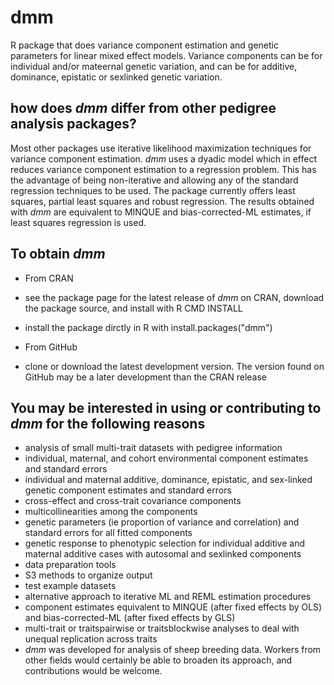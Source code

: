 # dmm #
R package that does variance component estimation and genetic parameters for  linear mixed effect models. Variance components can be for individual and/or mateernal genetic variation, and can be for additive, dominance, epistatic or sexlinked genetic variation.

## how does _dmm_ differ from other pedigree analysis packages? ##
Most other packages use iterative likelihood maximization techniques for variance component estimation. _dmm_ uses a dyadic model which in effect reduces variance component estimation to a regression problem. This has the advantage of being non-iterative and allowing any of the standard regression techniques to be used. The package currently offers least squares, partial least squares and robust regression. The results obtained with _dmm_ are equivalent to MINQUE and bias-corrected-ML estimates, if least squares regression is used.

## To obtain _dmm_ ##
* From CRAN
 * see the package page for the latest release of _dmm_ on CRAN, download the package source, and install with R CMD INSTALL
 * install the package dirctly in R with install.packages("dmm")

* From GitHub
 * clone or download the latest development version. The version found on GitHub may be a later development than the CRAN release

## You may be interested in using or contributing to _dmm_ for the following reasons ##

* analysis of small multi-trait datasets with pedigree information
* individual, maternal, and cohort environmental component estimates and standard errors
* individual and maternal additive, dominance, epistatic, and sex-linked genetic component estimates and standard errors
* cross-effect and cross-trait covariance components
* multicollinearities among the components
* genetic parameters (ie proportion of variance and correlation) and standard errors for all fitted components
* genetic response to phenotypic selection for individual additive and maternal additive cases with autosomal and sexlinked components
* data preparation tools
* S3 methods to organize output
* test example datasets
* alternative approach to iterative ML and REML estimation procedures
* component estimates equivalent to MINQUE (after fixed effects by OLS) and bias-corrected-ML (after fixed effects by GLS)
* multi-trait or traitspairwise or traitsblockwise analyses to deal with unequal replication across traits
* _dmm_ was developed for analysis of sheep breeding data. Workers from other fields would certainly be able to broaden its approach, and contributions would be welcome.

